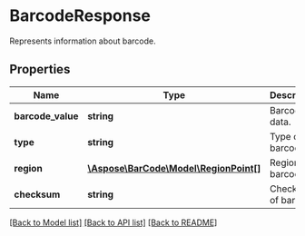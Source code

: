 # BarcodeResponse

Represents information about barcode.

## Properties
Name | Type | Description | Notes
---- | ---- | ----------- | -----
**barcode_value** | **string** | Barcode data. | [optional] 
**type** | **string** | Type of the barcode. | [optional] 
**region** | [**\Aspose\BarCode\Model\RegionPoint[]**](RegionPoint.md) | Region with barcode. | [optional] 
**checksum** | **string** | Checksum of barcode. | [optional] 

[[Back to Model list]](../../README.md#documentation-for-models) [[Back to API list]](../../README.md#documentation-for-api-endpoints) [[Back to README]](../../README.md)


